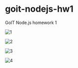 # goit-nodejs-hw1

GoIT Node.js homework 1

![1](https://github.com/andreyobibok/goit-nodejs-hw1/assets/108631116/39f57be7-7158-4aaf-9334-61a0a09b36c7)

![2](https://github.com/andreyobibok/goit-nodejs-hw1/assets/108631116/70d979cf-ada1-4a76-9e0a-b42431014ec3)

![3](https://github.com/andreyobibok/goit-nodejs-hw1/assets/108631116/a227e0bd-2c65-4fce-8324-a35c84f41751)

![4](https://github.com/andreyobibok/goit-nodejs-hw1/assets/108631116/2798be15-8a05-402e-a440-ce7cdfc596d6)
